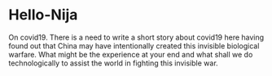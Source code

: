 # Hello-Nija
On covid19.
There is a need to write a short story about covid19 here having found out that China may have intentionally created this invisible biological warfare. What might be the experience at your end and what shall we do technologically to assist the world in fighting this invisible war.
